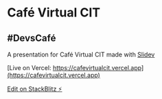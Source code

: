# Café Virtual CIT
## #DevsCafé

A presentation for Café Virtual CIT made with [Slidev](https://github.com/slidevjs/slidev)

[Live on Vercel: https://cafevirtualcit.vercel.app](https://cafevirtualcit.vercel.app)

[Edit on StackBlitz ⚡️](https://stackblitz.com/edit/node-merdjd)
